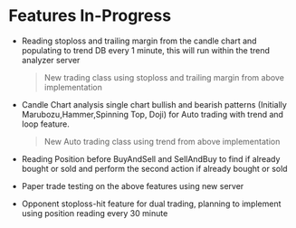 # Features In-Progress

- Reading stoploss and trailing margin from the candle chart and populating to trend DB every 1 minute, this will run within the trend analyzer server
     > New trading class using stoploss and trailing margin from above implementation

- Candle Chart analysis single chart bullish and bearish patterns (Initially Marubozu,Hammer,Spinning Top, Doji) for Auto trading with trend and loop feature.
     > New Auto trading class using trend from above implementation

- Reading Position before BuyAndSell and SellAndBuy to find if already bought or sold and perform the second action if already bought or sold  
- Paper trade testing on the above features using new server
- Opponent stoploss-hit feature for dual trading, planning to implement using position reading every 30 minute
